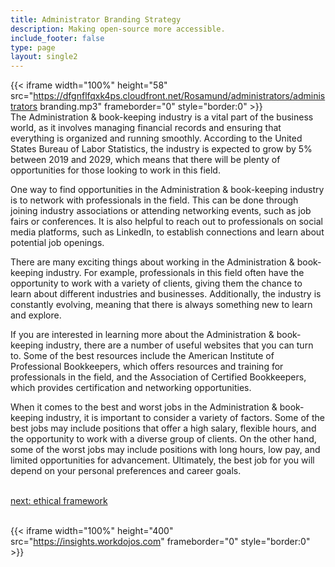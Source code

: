 ```yaml
---
title: Administrator Branding Strategy
description: Making open-source more accessible.
include_footer: false
type: page
layout: single2
---
```


{{< iframe width="100%" height="58" src="https://dfgnflfqxk4ps.cloudfront.net/Rosamund/administrators/administrators branding.mp3" frameborder="0" style="border:0" >}}<br>
The Administration & book-keeping industry is a vital part of the business world, as it involves managing financial records and ensuring that everything is organized and running smoothly. According to the United States Bureau of Labor Statistics, the industry is expected to grow by 5% between 2019 and 2029, which means that there will be plenty of opportunities for those looking to work in this field.

One way to find opportunities in the Administration & book-keeping industry is to network with professionals in the field. This can be done through joining industry associations or attending networking events, such as job fairs or conferences. It is also helpful to reach out to professionals on social media platforms, such as LinkedIn, to establish connections and learn about potential job openings.

There are many exciting things about working in the Administration & book-keeping industry. For example, professionals in this field often have the opportunity to work with a variety of clients, giving them the chance to learn about different industries and businesses. Additionally, the industry is constantly evolving, meaning that there is always something new to learn and explore.

If you are interested in learning more about the Administration & book-keeping industry, there are a number of useful websites that you can turn to. Some of the best resources include the American Institute of Professional Bookkeepers, which offers resources and training for professionals in the field, and the Association of Certified Bookkeepers, which provides certification and networking opportunities.

When it comes to the best and worst jobs in the Administration & book-keeping industry, it is important to consider a variety of factors. Some of the best jobs may include positions that offer a high salary, flexible hours, and the opportunity to work with a diverse group of clients. On the other hand, some of the worst jobs may include positions with long hours, low pay, and limited opportunities for advancement. Ultimately, the best job for you will depend on your personal preferences and career goals.

<br>
<a href="https://insights.workdojos.com/administrators/ethics">next: ethical framework</a>
</p>

<br>{{< iframe width="100%" height="400" src="https://insights.workdojos.com" frameborder="0" style="border:0" >}}<br>